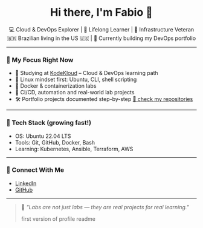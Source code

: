 <h1 align="center">Hi there, I'm Fabio 👋</h1>

<p align="center">
  💻 Cloud & DevOps Explorer | 🧠 Lifelong Learner | 🧰 Infrastructure Veteran <br>
  🇧🇷 Brazilian living in the US 🇺🇸 | 📍 Currently building my DevOps portfolio
</p>

---

### 🔧 My Focus Right Now

- 🌱 Studying at [KodeKloud](https://kodekloud.com) – Cloud & DevOps learning path
- 🐧 Linux mindset first: Ubuntu, CLI, shell scripting
- 🐳 Docker & containerization labs
- 🚀 CI/CD, automation and real-world lab projects
- 🛠️ Portfolio projects documented step-by-step [📂 check my repositories](https://github.com/networkfabio?tab=repositories)

---

### 🧰 Tech Stack (growing fast!)

- OS: Ubuntu 22.04 LTS
- Tools: Git, GitHub, Docker, Bash
- Learning: Kubernetes, Ansible, Terraform, AWS

---

### 🔗 Connect With Me

- [LinkedIn](https://www.linkedin.com/in/networkfabio)
- [GitHub](https://github.com/networkfabio)

---

> 🧠 *"Labs are not just labs — they are real projects for real learning."*
>
> first version of profile readme
